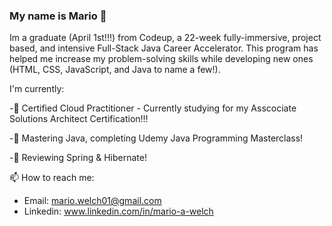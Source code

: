 ### My name is Mario 👋

Im a graduate (April 1st!!!) from Codeup, a 22-week fully-immersive, project based, and intensive Full-Stack Java Career Accelerator.  This program has helped me increase my problem-solving skills while developing new ones (HTML, CSS, JavaScript, and Java to name a few!).  

I'm currently:

-🔭 Certified Cloud Practitioner - Currently studying for my Asscociate Solutions Architect Certification!!!

-🌱 Mastering Java, completing Udemy Java Programming Masterclass!

-🌱 Reviewing Spring & Hibernate! 

📫 How to reach me:

- Email: mario.welch01@gmail.com
- Linkedin: www.linkedin.com/in/mario-a-welch
<!--
**mario-a-welch/mario-a-welch** is a ✨ _special_ ✨ repository because its `README.md` (this file) appears on your GitHub profile.Here are some ideas to get you started:
-->
